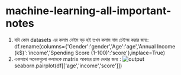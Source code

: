 # machine-learning-all-important-notes

1. যদি কোন datasets এর কলাম নেইম বড় হই তখন কলাম নাম চেইন্জ করার জন্য: df.rename(columns={'Gender':'gender','Age':'age','Annual Income (k$)':'income','Spending Score (1-100)':'score'},inplace=True)
2. একসাথে অনেকগুলো কলামকে matrix আকারে গ্রাফ দেখার জন্য : ![output](https://user-images.githubusercontent.com/68488154/144737567-bc3afce8-8bc3-4212-a511-e12872dfb3f1.png)
seaborn.pairplot(df[['age','income','score']])
 

